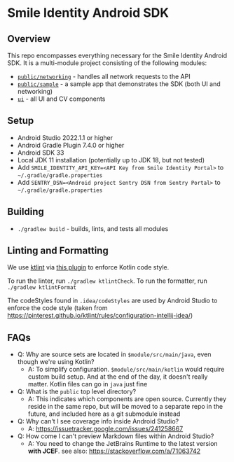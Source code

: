 # Smile Identity Android SDK

## Overview

This repo encompasses everything necessary for the Smile Identity Android SDK. It is a multi-module
project consisting of the following modules:

- [`public/networking`](https://github.com/smileidentity/android/tree/main/public/networking) -
  handles all network requests to the API
- [`public/sample`](https://github.com/smileidentity/android/tree/main/public/sample) - a sample app
  that demonstrates the SDK (both UI and networking)
- [`ui`](https://github.com/smileidentity/android/tree/main/ui) - all UI and CV components

## Setup

- Android Studio 2022.1.1 or higher
- Android Gradle Plugin 7.4.0 or higher
- Android SDK 33
- Local JDK 11 installation (potentially up to JDK 18, but not tested)
- Add `SMILE_IDENTITY_API_KEY=<API Key from Smile Identity Portal>` to `~/.gradle/gradle.properties`
- Add `SENTRY_DSN=<Android project Sentry DSN from Sentry Portal>` to `~/.gradle/gradle.properties`

## Building

- `./gradlew build` - builds, lints, and tests all modules

## Linting and Formatting

We use [ktlint](https://github.com/pinterest/ktlint) via
[this plugin](https://github.com/jlleitschuh/ktlint-gradle) to enforce Kotlin code style.

To run the linter, run `./gradlew ktlintCheck`. To run the formatter, run `./gradlew ktlintFormat`

The codeStyles found in `.idea/codeStyles` are used by Android Studio to enforce the code style
(taken from https://pinterest.github.io/ktlint/rules/configuration-intellij-idea/)

## FAQs

- Q: Why are source sets are located in `$module/src/main/java`, even though we're using Kotlin?
    - A: To simplify configuration. `$module/src/main/kotlin` would require custom build setup. And
      at the end of the day, it doesn't really matter. Kotlin files can go in `java` just fine
- Q: What is the `public` top level directory?
    - A: This indicates which components are open source. Currently they reside in the same repo,
      but will be moved to a separate repo in the future, and included here as a git submodule
      instead
- Q: Why can't I see coverage info inside Android Studio?
    - A: https://issuetracker.google.com/issues/241258667
- Q: How come I can't preview Markdown files within Android Studio?
    - A: You need to change the JetBrains Runtime to the latest version **with JCEF**. see
      also: https://stackoverflow.com/a/71063742
